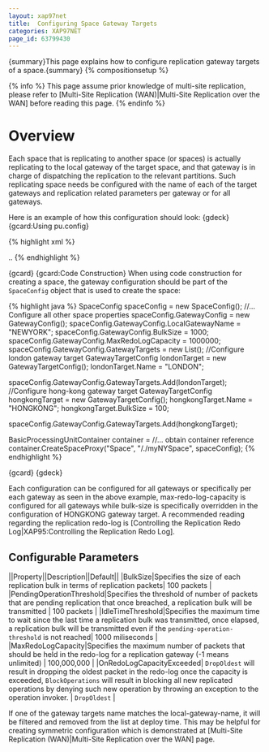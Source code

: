 ```yaml
---
layout: xap97net
title:  Configuring Space Gateway Targets
categories: XAP97NET
page_id: 63799430
---
```


{summary}This page explains how to configure replication gateway targets of a space.{summary}
{% compositionsetup %}

{% info %}
This page assume prior knowledge of multi-site replication, please refer to [Multi-Site Replication (WAN)|Multi-Site Replication over the WAN] before reading this page.
{% endinfo %}


# Overview

Each space that is replicating to another space (or spaces) is actually replicating to the local gateway of the target space,
and that gateway is in charge of dispatching the replication to the relevant partitions. Such replicating space needs be configured with the name of each of the target gateways and
replication related parameters per gateway or for all gateways.

Here is an example of how this configuration should look:
{gdeck}
{gcard:Using pu.config}

{% highlight xml %}
<?xml version="1.0" encoding="utf-8" ?>
<configuration>
  <configSections>
    <section name="GigaSpaces.XAP" type="GigaSpaces.XAP.Configuration.GigaSpacesXAPConfiguration, GigaSpaces.Core"/>
  </configSections>
  <GigaSpaces.XAP>
    <ProcessingUnitContainer Type="GigaSpaces.XAP.ProcessingUnit.Containers.BasicContainer.BasicProcessingUnitContainer, GigaSpaces.Core">
      <BasicContainer>
        <ScanAssemblies>
          ..
        </ScanAssemblies>
        <SpaceProxies>
          <add Name="Space" Url="/./myNYSpace">
            <Gateway LocalGatewayName="NEWYORK" BulkSize="1000" MaxRedoLogCapacity="1000000">
              <Targets>
                <add Name="LONDON"/>
                <add Name="HONGKONG" BulkSize="100"/>
              </Targets>
            </Gateway>
          </add>
        </SpaceProxies>
      </BasicContainer>
    </ProcessingUnitContainer>
  </GigaSpaces.XAP>
</configuration>
{% endhighlight %}

{gcard}
{gcard:Code Construction}
When using code construction for creating a space, the gateway configuration should be part of the `SpaceConfig` object that is used to create the space:

{% highlight java %}
SpaceConfig spaceConfig = new SpaceConfig();
//... Configure all other space properties
spaceConfig.GatewayConfig = new GatewayConfig();
spaceConfig.GatewayConfig.LocalGatewayName = "NEWYORK";
spaceConfig.GatewayConfig.BulkSize = 1000;
spaceConfig.GatewayConfig.MaxRedoLogCapacity = 1000000;
spaceConfig.GatewayConfig.GatewayTargets = new List<GatewayTargetConfig>();
//Configure london gateway target
GatewayTargetConfig londonTarget = new GatewayTargetConfig();
londonTarget.Name = "LONDON";

spaceConfig.GatewayConfig.GatewayTargets.Add(londonTarget);
//Configure hong-kong gateway target
GatewayTargetConfig hongkongTarget = new GatewayTargetConfig();
hongkongTarget.Name = "HONGKONG";
hongkongTarget.BulkSize = 100;

spaceConfig.GatewayConfig.GatewayTargets.Add(hongkongTarget);

BasicProcessingUnitContainer container = //... obtain container reference
container.CreateSpaceProxy("Space", "/./myNYSpace", spaceConfig);
{% endhighlight %}

{gcard}
{gdeck}

Each configuration can be configured for all gateways or specifically per each gateway as seen in the above example, max-redo-log-capacity is configured for all gateways while bulk-size is specifically overridden in the configuration of HONGKONG gateway target. A recommended reading regarding the replication redo-log is [Controlling the Replication Redo Log|XAP95:Controlling the Replication Redo Log].

# Configurable Parameters

||Property||Description||Default||
|BulkSize|Specifies the size of each replication bulk in terms of replication packets| 100 packets |
|PendingOperationThreshold|Specifies the threshold of number of packets that are pending replication that once breached, a replication bulk will be transmitted | 100 packets |
|IdleTimeThreshold|Specifies the maximum time to wait since the last time a replication bulk was transmitted, once elapsed, a replication bulk will be transmitted even if the `pending-operation-threshold` is not reached| 1000 miliseconds |
|MaxRedoLogCapacity|Specifies the maximum number of packets that should be held in the redo-log for a replication gateway (-1 means unlimited) | 100,000,000 |
|OnRedoLogCapacityExceeded| `DropOldest` will result in dropping the oldest packet in the redo-log once the capacity is exceeded, `BlockOperations` will result in blocking all new replicated operations by denying such new operation by throwing an exception to the operation invoker. | `DropOldest` |

If one of the gateway targets name matches the local-gateway-name, it will be filtered and removed from the list at deploy time. This may be helpful for creating symmetric configuration which is demonstrated at [Multi-Site Replication (WAN)|Multi-Site Replication over the WAN] page.